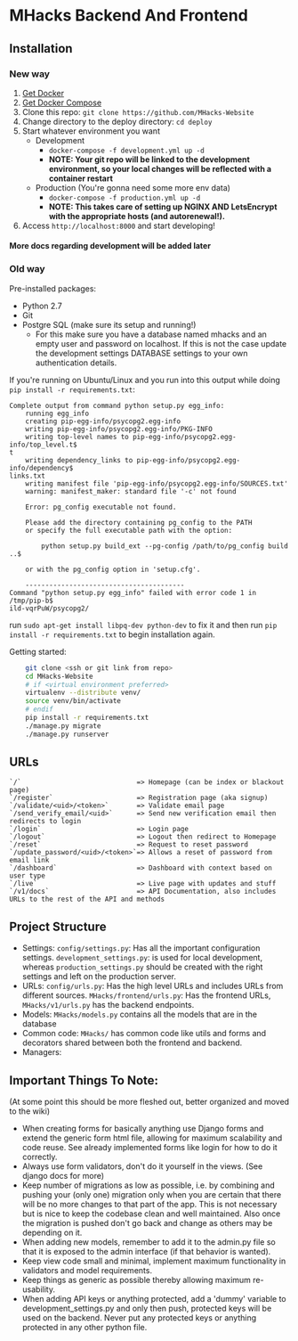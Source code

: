 # MHacks Backend And Frontend

## Installation

### New way
1. [Get Docker](https://docs.docker.com/engine/getstarted/step_one/#/step-1-get-docker)
2. [Get Docker Compose](https://docs.docker.com/compose/install/)
4. Clone this repo: `git clone https://github.com/MHacks-Website`
4. Change directory to the deploy directory: `cd deploy`
5. Start whatever environment you want
    - Development
        - `docker-compose -f development.yml up -d`
        - **NOTE: Your git repo will be linked to the development environment, so your local changes will be reflected with a container restart**
    - Production (You're gonna need some more env data)
        - `docker-compose -f production.yml up -d`
        - **NOTE: This takes care of setting up NGINX AND LetsEncrypt with the appropriate hosts (and autorenewal!).**
6. Access `http://localhost:8000` and start developing!

#### More docs regarding development will be added later

### Old way
Pre-installed packages:
- Python 2.7
- Git
- Postgre SQL (make sure its setup and running!)
    - For this make sure you have a database named mhacks and an empty user and password on localhost. If this is not the case update the development settings DATABASE settings to your own authentication details.

If you're running on Ubuntu/Linux and you run into this output while doing `pip install -r requirements.txt`:
```
Complete output from command python setup.py egg_info:
    running egg_info
    creating pip-egg-info/psycopg2.egg-info
    writing pip-egg-info/psycopg2.egg-info/PKG-INFO
    writing top-level names to pip-egg-info/psycopg2.egg-info/top_level.t$
t
    writing dependency_links to pip-egg-info/psycopg2.egg-info/dependency$
links.txt
    writing manifest file 'pip-egg-info/psycopg2.egg-info/SOURCES.txt'
    warning: manifest_maker: standard file '-c' not found

    Error: pg_config executable not found.

    Please add the directory containing pg_config to the PATH
    or specify the full executable path with the option:

        python setup.py build_ext --pg-config /path/to/pg_config build ..$

    or with the pg_config option in 'setup.cfg'.

    ----------------------------------------
Command "python setup.py egg_info" failed with error code 1 in /tmp/pip-b$
ild-vqrPuW/psycopg2/
```
run `sudo apt-get install libpq-dev python-dev` to fix it and then run `pip install -r requirements.txt` to begin installation again.

Getting started:
```bash
    git clone <ssh or git link from repo>
    cd MHacks-Website
    # if <virtual environment preferred>
    virtualenv --distribute venv/
    source venv/bin/activate
    # endif
    pip install -r requirements.txt
    ./manage.py migrate
    ./manage.py runserver
```

## URLs
    `/`                             => Homepage (can be index or blackout page)
    `/register`                     => Registration page (aka signup)
    `/validate/<uid>/<token>`       => Validate email page
    `/send_verify_email/<uid>`      => Send new verification email then redirects to login
    `/login`                        => Login page
    `/logout`                       => Logout then redirect to Homepage
    `/reset`                        => Request to reset password
    `/update_password/<uid>/<token>`=> Allows a reset of password from email link
    `/dashboard`                    => Dashboard with context based on user type
    `/live`                         => Live page with updates and stuff
    `/v1/docs`                      => API Documentation, also includes URLs to the rest of the API and methods

## Project Structure
 - Settings: `config/settings.py`: Has all the important configuration settings. `development_settings.py`: is used for local development, whereas `production_settings.py` should be created with the right settings and left on the production server.
 - URLs: `config/urls.py`: Has the high level URLs and includes URLs from different sources. `MHacks/frontend/urls.py`: Has the frontend URLs, `MHacks/v1/urls.py` has the backend endpoints.
 - Models: `MHacks/models.py` contains all the models that are in the database
 - Common code: `MHacks/` has common code like utils and forms and decorators shared between both the frontend and backend.
 - Managers:

## Important Things To Note:
(At some point this should be more fleshed out, better organized and moved to the wiki)
 - When creating forms for basically anything use Django forms and extend the generic form html file, allowing for maximum scalability and code reuse. See already implemented forms like login for how to do it correctly.
 - Always use form validators, don't do it yourself in the views. (See django docs for more)
 - Keep number of migrations as low as possible, i.e. by combining and pushing your (only one) migration only when you are certain that there will be no more changes to that part of the app. This is not necessary but is nice to keep the codebase clean and well maintained. Also once the migration is pushed don't go back and change as others may be depending on it.
 - When adding new models, remember to add it to the admin.py file so that it is exposed to the admin interface (if that behavior is wanted).
 - Keep view code small and minimal, implement maximum functionality in validators and model requirements.
 - Keep things as generic as possible thereby allowing maximum re-usability.
 - When adding API keys or anything protected, add a 'dummy' variable to development_settings.py and only then push, protected keys will be used on the backend. Never put any protected keys or anything protected in any other python file.
